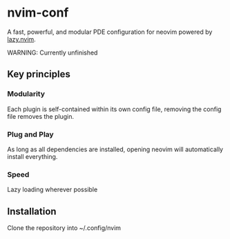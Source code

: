 # nvim-conf

A fast, powerful, and modular PDE configuration for neovim powered by [lazy.nvim](https://github.com/folke/lazy.nvim).

WARNING: Currently unfinished

## Key principles

### Modularity

Each plugin is self-contained within its own config file, removing the config file removes the plugin.

### Plug and Play

As long as all dependencies are installed, opening neovim will automatically install everything.

### Speed

Lazy loading wherever possible

## Installation

Clone the repository into ~/.config/nvim
